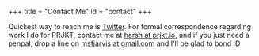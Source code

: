 +++
title = "Contact Me"
id = "contact"
+++

Quickest way to reach me is [Twitter](https://twitter.com/MSF_Jarvis). For formal correspondence regarding work I do for PRJKT, contact me at [harsh at prjkt.io](mailto:harsh@prjkt.io), and if you just need a penpal, drop a line on [msfjarvis at gmail.com](mailto:msfjarvis@gmai.com) and I'll be glad to bond :D
